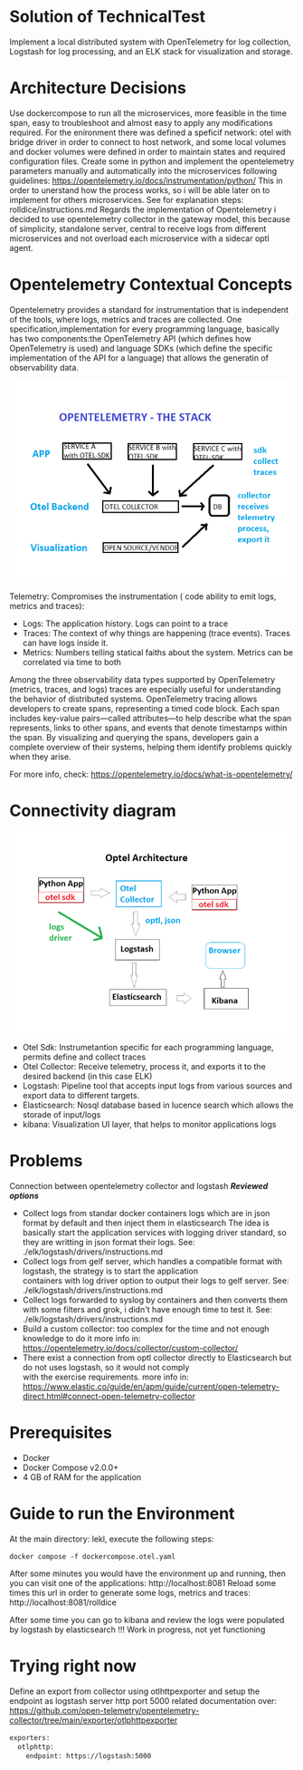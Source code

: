 # Solution of TechnicalTest
Implement a local distributed system with OpenTelemetry for log collection, Logstash for log processing, and an ELK stack for visualization and storage.

# Architecture Decisions
Use dockercompose to run all the microservices, more feasible in the time span, easy to troubleshoot and almost easy to apply any modifications required. For the enironment there was defined a speficif network: otel with bridge driver in order to connect to host network, and some local volumes and docker volumes were defined in order to maintain states and required configuration files.
Create some  in python and implement the opentelemetry parameters manually and automatically into the microservices following guidelines: https://opentelemetry.io/docs/instrumentation/python/
This in order to unerstand how the process works, so i will be able later on to implement for others microservices. 
See for explanation steps: rolldice/instructions.md
Regards the implementation of Opentelemetry i decided to use opentelemetry collector in the gateway model, this because of simplicity, standalone server, central to receive logs from different microservices and not overload each microservice with a sidecar optl agent.

# Opentelemetry Contextual Concepts
Opentelemetry provides a standard for instrumentation that is independent of the tools, where logs, metrics and traces are collected. One specification,implementation for every programming language, basically has two components:the OpenTelemetry API (which defines how OpenTelemetry is used) and language SDKs (which define the specific implementation of the API for a language) that allows the generatin of observability data.

![Opentelemetry Stack](OtelStack.png)

Telemetry: Compromises the instrumentation ( code ability to emit logs, metrics and traces): 
- Logs: The application history. Logs can point to a trace
- Traces: The context of why things are happening (trace events). Traces can have logs inside it.
- Metrics: Numbers telling statical faiths about the system. Metrics can be correlated via time to both

Among the three observability data types supported by OpenTelemetry (metrics, traces, and logs) traces are especially useful for understanding the behavior of distributed systems. OpenTelemetry tracing allows developers to create spans, representing a timed code block. Each span includes key-value pairs—called attributes—to help describe what the span represents, links to other spans, and events that denote timestamps within the span. By visualizing and querying the spans, developers gain a complete overview of their systems, helping them identify problems quickly when they arise.

For more info, check: https://opentelemetry.io/docs/what-is-opentelemetry/

# Connectivity diagram
![Optlekl Architecture Workflow](OptlelkArchitectureWorkflow.png)

* Otel Sdk: Instrumetantion specific for each programming language, permits define and collect traces
* Otel Collector: Receive telemetry, process it, and exports it to the desired backend (in this case ELK)
* Logstash: Pipeline tool that accepts input logs from various sources and export data to different targets.
* Elasticsearch: Nosql database based in lucence search which allows the storade of input/logs
* kibana: Visualization UI layer, that helps to monitor applications logs

# Problems
Connection between opentelemetry collector and logstash
***Reviewed options***
- Collect logs from standar docker containers logs which are in json format by default and then inject them in elasticsearch
  The idea is basically start the application services with logging driver standard, so they are writting in json format their logs. See: ./elk/logstash/drivers/instructions.md
- Collect logs from gelf server, which handles a compatible format with logstash, the strategy is to start the application     
  containers with log driver option to output their logs to gelf server. See: ./elk/logstash/drivers/instructions.md
- Collect logs forwarded to syslog by containers and then converts them with some filters and grok, i didn't have enough time 
  to test it. See: ./elk/logstash/drivers/instructions.md
- Build a custom collector: too complex for the time and not enough knowledge to do it
  more info in: https://opentelemetry.io/docs/collector/custom-collector/
- There exist a connection from optl collector directly to Elasticsearch but do not uses logstash, so it would not comply   
  with the exercise requirements. more info in: https://www.elastic.co/guide/en/apm/guide/current/open-telemetry-direct.html#connect-open-telemetry-collector

# Prerequisites
- Docker
- Docker Compose v2.0.0+
- 4 GB of RAM for the application

# Guide to run the Environment
At the main directory: lekl, execute the following steps:
```
docker compose -f dockercompose.otel.yaml
```
After some minutes you would have the environment up and running, then you can visit one of the applications:
http://localhost:8081
Reload some times this url in order to generate some logs, metrics and traces:
http://localhost:8081/rolldice

After some time you can go to kibana and review the logs were populated by logstash by elasticsearch
!!! Work in progress, not yet functioning

# Trying right now
Define an export from collector using otlhttpexporter and setup the endpoint as logstash server http port 5000
related documentation over: https://github.com/open-telemetry/opentelemetry-collector/tree/main/exporter/otlphttpexporter
```
exporters:
  otlphttp:
    endpoint: https://logstash:5000
```
